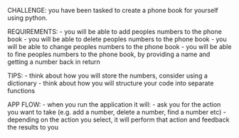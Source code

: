 CHALLENGE: you have been tasked to create a phone book for yourself using python.

REQUIREMENTS:
    - you will be able to add peoples numbers to the phone book
    - you will be able to delete peoples numbers to the phone book
    - you will be able to change peoples numbers to the phone book
    - you will be able to fine peoples numbers to the phone book, by providing a name and getting a number back in return
    
TIPS:
    - think about how you will store the numbers, consider using a dictionary
    - think about how you will structure your code into separate functions

APP FLOW:
    - when you run the application it will:
        - ask you for the action you want to take (e.g. add a number, delete a number, find a number etc)
        - depending on the action you select, it will perform that action and feedback the results to you
